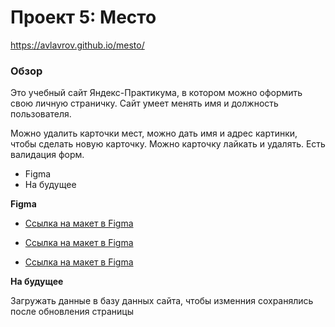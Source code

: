# Проект 5: Место

https://avlavrov.github.io/mesto/

### Обзор

Это учебный сайт Яндекс-Практикума, в котором можно оформить свою личную страничку. Сайт умеет менять имя и должность пользователя.

Можно удалить карточки мест, можно дать имя и адрес картинки, чтобы сделать новую карточку. Можно карточку лайкать и удалять.
Есть валидация форм.


* Figma
* На будущее

**Figma**

* [Ссылка на макет в Figma](https://www.figma.com/file/StZjf8HnoeLdiXS7dYrLAh/JavaScript.-Sprint-4)

* [Ссылка на макет в Figma](https://www.figma.com/file/nlYpT4VhFiwimn2YlncrcF/JavaScript.-Sprint-5)

* [Ссылка на макет в Figma](https://www.figma.com/file/kRVLKwYG3d1HGLvh7JFWRT/JavaScript.-Sprint-6)


**На будущее**


Загружать данные в базу данных сайта, чтобы изменния сохранялись после обновления страницы
